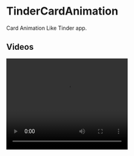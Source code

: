 # TinderCardAnimation
 Card Animation Like Tinder app.

## Videos 

<video width="320" height="240" controls>
  <source src="Screen Recording 2020-06-13 at 01.22.53.mov" type="video/mp4">
</video>
